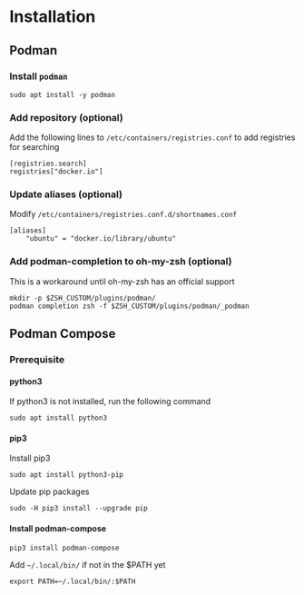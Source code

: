 # Installation

## Podman

### Install `podman`
```
sudo apt install -y podman
```

### Add repository (optional)
Add the following lines to `/etc/containers/registries.conf` to add registries for searching
```
[registries.search]
registries["docker.io"]
```

### Update aliases (optional)
Modify `/etc/containers/registries.conf.d/shortnames.conf`
```
[aliases]
    "ubuntu" = "docker.io/library/ubuntu"
```

### Add podman-completion to oh-my-zsh (optional)
This is a workaround until oh-my-zsh has an official support
```
mkdir -p $ZSH_CUSTOM/plugins/podman/
podman completion zsh -f $ZSH_CUSTOM/plugins/podman/_podman
```

## Podman Compose

### Prerequisite

#### python3

If python3 is not installed, run the following command

```
sudo apt install python3
```

#### pip3
Install pip3
```
sudo apt install python3-pip
```

Update pip packages
```
sudo -H pip3 install --upgrade pip
```

#### Install podman-compose
```
pip3 install podman-compose
```

Add `~/.local/bin/` if not in the $PATH yet
```
export PATH=~/.local/bin/:$PATH
```